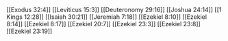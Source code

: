 [[Exodus 32:4]]
[[Leviticus 15:3]]
[[Deuteronomy 29:16]]
[[Joshua 24:14]]
[[1 Kings 12:28]]
[[Isaiah 30:21]]
[[Jeremiah 7:18]]
[[Ezekiel 8:10]]
[[Ezekiel 8:14]]
[[Ezekiel 8:17]]
[[Ezekiel 20:7]]
[[Ezekiel 23:3]]
[[Ezekiel 23:8]]
[[Ezekiel 23:19]]
